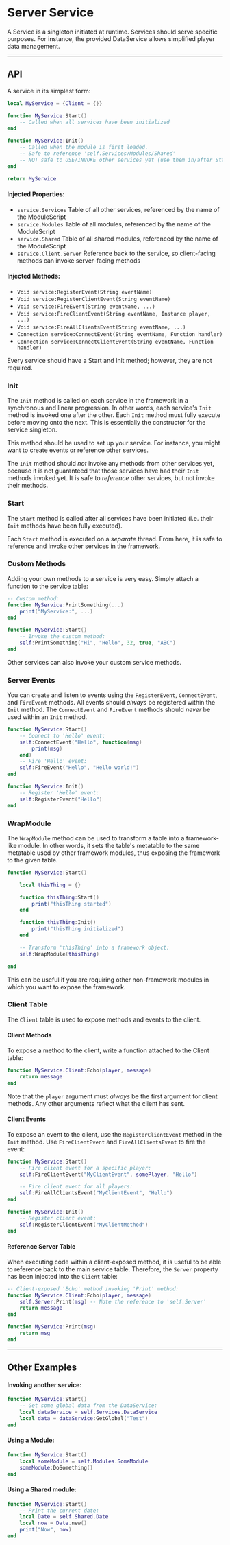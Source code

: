 # Server Service

A Service is a singleton initiated at runtime. Services should serve specific purposes. For instance, the provided DataService allows simplified player data management.

-----------------------------------------------

## API
A service in its simplest form:

```lua
local MyService = {Client = {}}

function MyService:Start()
	-- Called when all services have been initialized
end

function MyService:Init()
	-- Called when the module is first loaded.
	-- Safe to reference 'self.Services/Modules/Shared'
	-- NOT safe to USE/INVOKE other services yet (use them in/after Start method)
end

return MyService
```

#### Injected Properties:
- `service.Services` Table of all other services, referenced by the name of the ModuleScript
- `service.Modules` Table of all modules, referenced by the name of the ModuleScript
- `service.Shared` Table of all shared modules, referenced by the name of the ModuleScript
- `service.Client.Server` Reference back to the service, so client-facing methods can invoke server-facing methods

#### Injected Methods:
- `Void service:RegisterEvent(String eventName)`
- `Void service:RegisterClientEvent(String eventName)`
- `Void service:FireEvent(String eventName, ...)`
- `Void service:FireClientEvent(String eventName, Instance player, ...)`
- `Void service:FireAllClientsEvent(String eventName, ...)`
- `Connection service:ConnectEvent(String eventName, Function handler)`
- `Connection service:ConnectClientEvent(String eventName, Function handler)`

Every service should have a Start and Init method; however, they are not required.

### Init
The `Init` method is called on each service in the framework in a synchronous and linear progression. In other words, each service's `Init` method is invoked one after the other. Each `Init` method must fully execute before moving onto the next. This is essentially the constructor for the service singleton.

This method should be used to set up your service. For instance, you might want to create events or reference other services.

The `Init` method should _not_ invoke any methods from other services yet, because it is not guaranteed that those services have had their `Init` methods invoked yet. It is safe to _reference_ other services, but not invoke their methods.

### Start
The `Start` method is called after all services have been initiated (i.e. their `Init` methods have been fully executed).

Each `Start` method is executed on a _separate_ thread. From here, it is safe to reference and invoke other services in the framework.

### Custom Methods
Adding your own methods to a service is very easy. Simply attach a function to the service table:
```lua
-- Custom method:
function MyService:PrintSomething(...)
	print("MyService:", ...)
end

function MyService:Start()
	-- Invoke the custom method:
	self:PrintSomething("Hi", "Hello", 32, true, "ABC")
end
```

Other services can also invoke your custom service methods.

### Server Events
You can create and listen to events using the `RegisterEvent`, `ConnectEvent`, and `FireEvent` methods. All events should _always_ be registered within the `Init` method. The `ConnectEvent` and `FireEvent` methods should _never_ be used within an `Init` method.
```lua
function MyService:Start()
	-- Connect to 'Hello' event:
	self:ConnectEvent("Hello", function(msg)
		print(msg)
	end)
	-- Fire 'Hello' event:
	self:FireEvent("Hello", "Hello world!")
end

function MyService:Init()
	-- Register 'Hello' event:
	self:RegisterEvent("Hello")
end
```

### WrapModule
The `WrapModule` method can be used to transform a table into a framework-like module. In other words, it sets the table's metatable to the same metatable used by other framework modules, thus exposing the framework to the given table.
```lua
function MyService:Start()

	local thisThing = {}

	function thisThing:Start()
		print("thisThing started")
	end

	function thisThing:Init()
		print("thisThing initialized")
	end

	-- Transform 'thisThing' into a framework object:
	self:WrapModule(thisThing)

end
```

This can be useful if you are requiring other non-framework modules in which you want to expose the framework.

### Client Table
The `Client` table is used to expose methods and events to the client.

#### Client Methods
To expose a method to the client, write a function attached to the Client table:
```lua
function MyService.Client:Echo(player, message)
	return message
end
```
Note that the `player` argument must _always_ be the first argument for client methods. Any other arguments reflect what the client has sent.

#### Client Events
To expose an event to the client, use the `RegisterClientEvent` method in the `Init` method. Use `FireClientEvent` and `FireAllClientsEvent` to fire the event:
```lua
function MyService:Start()
	-- Fire client event for a specific player:
	self:FireClientEvent("MyClientEvent", somePlayer, "Hello")

	-- Fire client event for all players:
	self:FireAllClientsEvent("MyClientEvent", "Hello")
end

function MyService:Init()
	-- Register client event:
	self:RegisterClientEvent("MyClientMethod")
end
```

#### Reference Server Table
When executing code within a client-exposed method, it is useful to be able to reference back to the main service table. Therefore, the `Server` property has been injected into the `Client` table:
```lua
-- Client-exposed 'Echo' method invoking 'Print' method:
function MyService.Client:Echo(player, message)
	self.Server:Print(msg) -- Note the reference to 'self.Server'
	return message
end

function MyService:Print(msg)
	return msg
end
```

-----------------------------------------------

## Other Examples

#### Invoking another service:
```lua
function MyService:Start()
	-- Get some global data from the DataService:
	local dataService = self.Services.DataService
	local data = dataService:GetGlobal("Test")
end
```

#### Using a Module:
```lua
function MyService:Start()
	local someModule = self.Modules.SomeModule
	someModule:DoSomething()
end
```

#### Using a Shared module:
```lua
function MyService:Start()
	-- Print the current date:
	local Date = self.Shared.Date
	local now = Date.new()
	print("Now", now)
end
```